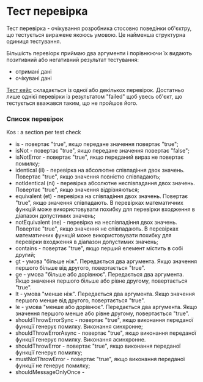 # Тест перевірка

Тест перевірка - очікування розробника стосовно поведінки об'єктру, що тестується виражене якоюсь умовою. Це найменша структурна одиниця тестування.

Більшість перевіорк приймаю два аргументи і порівнюючи їх видають позитивний або негативний результат тестування:

- отримані дані
- очікувані дані

[Тест кейс](TestCase.md) складається із одної або декількох перевірок. Достатньо лише однієї перевірки із результатом "failed" щоб увесь об'єкт, що тестується вважався таким, що не пройшов його.

### Список перевірок

Kos : a section per test check

- is - повертає "true", якщо передане значення повертає "true";
- isNot - повертає "true", якщо передане значення повертає "false";
- isNotError - повертає "true", якщо переданий вираз не повертає помилку;
- identical (il) - перевірка на абсолютне співпадіння двох значень. Повертає "true", якщо значення повністю співпадають;
- notIdentical (ni) - перевірка абсолютне неспівпадання двох значень. Повертає "true", якщо значення відрізняються;
- equivalent (et) - перевірка на співпадіння двох значень. Повертає "true", якщо значення співпадають. В перевірках математичних функцій може використовувати похибку для перевірки входження в діапазон допустимих значень;
- notEquivalent (ne) - перевірка на неспівпадіння двох значень. Повертає "true", якщо значення не співпадають. В перевірках математичних функцій може використовувати похибку для перевірки входження в діапазон допустимих значень;
- contains - повертає "true", якщо перший елемент містить в собі другий;
- gt - умова "більше ніж". Передається два аргумента. Якщо значення першого більше від другого, повертається "true".
- ge - умова "більше або дорівнює". Передається два аргумента. Якщо значення першого більше або рівне другому, повертається "true".
- lt - умова "менше ніж". Передається два аргумента. Якщо значення першого менше від другого, повертається "true".
- le - умова "менше або дорівнює". Передається два аргумента. Якщо значення першого менше або рівне другому, повертається "true".
- shouldThrowErrorSync - повертає "true", якщо виконання переданої функції генерує помилку. Виконання синхронне;
- shouldThrowErrorAsync - повертає "true", якщо виконання переданої функції генерує помилку. Виконання асинхронне.
- shouldThrowError - повертає "true", якщо виконання переданої функції генерує помилку;
- mustNotThrowError - повертає "true", якщо виконання переданої функції не генерує помилку;
- shouldMessageOnlyOnce -
